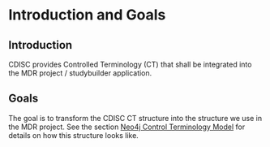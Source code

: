 # Introduction and Goals

## Introduction

CDISC provides Controlled Terminology (CT) that shall be integrated into the MDR project / studybuilder application.

## Goals

The goal is to transform the CDISC CT structure into the structure we use in the MDR project.
See the section [Neo4j Control Terminology Model](/guides/datamodel/physical/control-terminology.html) for details on how this structure looks like.
